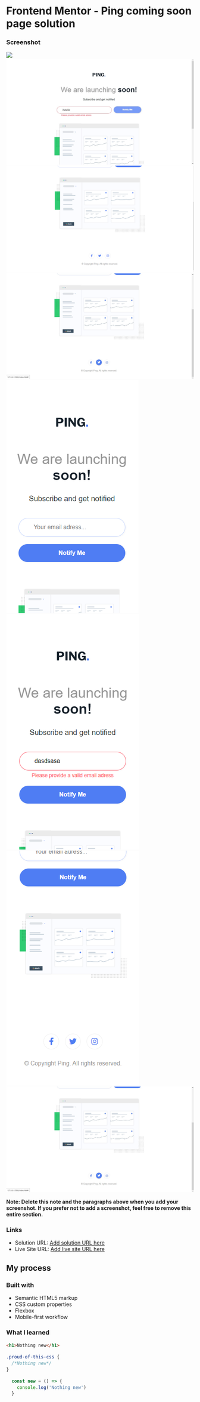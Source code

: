 # Frontend Mentor - Ping coming soon page solution

### Screenshot

![](./screenshots/desktop1.PNG.)
![](./screenshots/desktop1-active-status.jfif)
![](./screenshots/desktop2.PNG)
![](./screenshots/desktop2-active-status.jfif)
![](./screenshots/mobile1.PNG)
![](./screenshots/mobile1-active-status.PNG)
![](./screenshots/mobile2.PNG)
![](./screenshots/desktop2-active-status.jfif)


**Note: Delete this note and the paragraphs above when you add your screenshot. If you prefer not to add a screenshot, feel free to remove this entire section.**

### Links

- Solution URL: [Add solution URL here](https://your-solution-url.com)
- Live Site URL: [Add live site URL here](https://your-live-site-url.com)

## My process

### Built with

- Semantic HTML5 markup
- CSS custom properties
- Flexbox
- Mobile-first workflow


### What I learned


```html
<h1>Nothing new</h1>
```
```css
.proud-of-this-css {
  /*Nothing new*/
}
```
```js
  const new = () => {
    console.log('Nothing new')
  }
```

